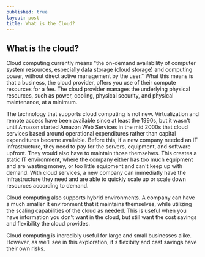 ```yaml
---
published: true
layout: post
title: What is the Cloud?
---
```

## What is the cloud?

Cloud computing currently means "the on-demand availability of computer system resources, especially data storage (cloud storage) and computing power, without direct active management by the user." What this means is that a business, the cloud provider, offers you use of their compute resources for a fee. The cloud provider manages the underlying physical resources, such as power, cooling, physical security, and physical maintenance, at a minimum. 

The technology that supports cloud computing is not new. Virtualization and remote access have been available since at least the 1990s, but it wasn't until Amazon started Amazon Web Services in the mid 2000s that cloud services based around operational expenditures rather than capital expenditures became available. Before this, if a new company needed an IT infrastructure, they need to pay for the servers, equipment, and software upfront. They would also have to maintain those themselves. This creates a static IT environment, where the company either has too much equipment and are wasting money, or too little equipment and can't keep up with demand. With cloud services, a new company can immediatly have the infrastructure they need and are able to quickly scale up or scale down resources according to demand.

Cloud computing also supports hybrid environments. A company can have a much smaller It environment that it maintains themselves, while utilizing the scaling capabilities of the cloud as needed. This is useful when you have information you don't want in the cloud, but still want the cost savings and flexibility the cloud provides. 

Cloud computing is incredibly useful for large and small businesses alike. However, as we'll see in this exploration, it's flexibity and cast savings have their own risks.
